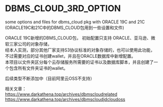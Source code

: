 # DBMS_CLOUD_3RD_OPTION
some options and files for dbms_cloud pkg with  ORACLE 19C and 21C
(ORACLE19C和21C中的DBMS_CLOUD包用到一些设置和文件)   

ORACLE 19C新增的DBMS_CLOUD包， 初始配置只支持 ORACLE、亚马逊、微软三家公司的对象存储，  
经本人实测，部分其他厂家支持S3协议标准的对象存储的，也可以使用此功能，不过需要对应的证书创建wallet，并且在ORACLE数据库中新增配置。   
本项目以文件夹区分每个云存储服务所需要的证书以及数据库脚本，并且创建了一个包含所有文件夹证书的wallet。  

后续类型不断添加中（目前阿里云OSS不支持）  

相关文章：  
https://www.darkathena.top/archives/dbmscloudrelated  
https://www.darkathena.top/archives/dbmscloudjdcloudoss   
